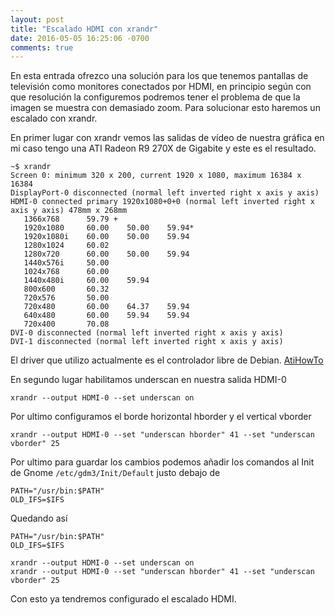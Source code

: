 ```yaml
---
layout: post
title: "Escalado HDMI con xrandr"
date: 2016-05-05 16:25:06 -0700
comments: true
---
```


En esta entrada ofrezco una solución para los que tenemos pantallas de televisión como monitores conectados por HDMI, en principio según con que resolución la configuremos podremos tener el problema de que la imagen se muestra con demasiado zoom. Para solucionar esto haremos un escalado con xrandr.

En primer lugar con xrandr vemos las salidas de vídeo de nuestra gráfica en mi caso tengo una ATI Radeon R9 270X de Gigabite y este es el resultado.

	~$ xrandr
	Screen 0: minimum 320 x 200, current 1920 x 1080, maximum 16384 x 16384
	DisplayPort-0 disconnected (normal left inverted right x axis y axis)
	HDMI-0 connected primary 1920x1080+0+0 (normal left inverted right x axis y axis) 478mm x 268mm
	   1366x768      59.79 +
	   1920x1080     60.00    50.00    59.94* 
	   1920x1080i    60.00    50.00    59.94  
	   1280x1024     60.02  
	   1280x720      60.00    50.00    59.94  
	   1440x576i     50.00  
	   1024x768      60.00  
	   1440x480i     60.00    59.94  
	   800x600       60.32  
	   720x576       50.00  
	   720x480       60.00    64.37    59.94  
	   640x480       60.00    59.94    59.94  
	   720x400       70.08  
	DVI-0 disconnected (normal left inverted right x axis y axis)
	DVI-1 disconnected (normal left inverted right x axis y axis)

El driver que utilizo actualmente es el controlador libre de Debian. <a href="https://wiki.debian.org/AtiHowTo">AtiHowTo</a>

En segundo lugar habilitamos underscan en nuestra salida HDMI-0

	xrandr --output HDMI-0 --set underscan on

Por ultimo configuramos el borde horizontal hborder y el vertical vborder

	xrandr --output HDMI-0 --set "underscan hborder" 41 --set "underscan vborder" 25

Por ultimo para guardar los cambios podemos añadir los comandos al Init de Gnome `/etc/gdm3/Init/Default` justo debajo de 

	PATH="/usr/bin:$PATH"
	OLD_IFS=$IFS

Quedando así

	PATH="/usr/bin:$PATH"
	OLD_IFS=$IFS

	xrandr --output HDMI-0 --set underscan on
	xrandr --output HDMI-0 --set "underscan hborder" 41 --set "underscan vborder" 25

Con esto ya tendremos configurado el escalado HDMI.